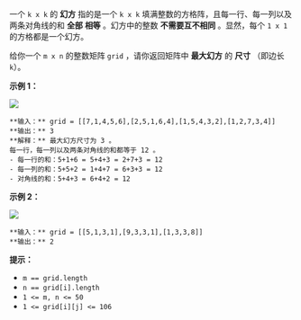 一个 `k x k` 的 **幻方** 指的是一个 `k x k` 填满整数的方格阵，且每一行、每一列以及两条对角线的和 **全部** **相等**
。幻方中的整数 **不需要互不相同** 。显然，每个 `1 x 1` 的方格都是一个幻方。

给你一个 `m x n` 的整数矩阵 `grid` ，请你返回矩阵中 **最大幻方** 的 **尺寸** （即边长 `k`）。

**示例 1：**

![](https://assets.leetcode.com/uploads/2021/05/29/magicsquare-grid.jpg)

    
    
    **输入：** grid = [[7,1,4,5,6],[2,5,1,6,4],[1,5,4,3,2],[1,2,7,3,4]]
    **输出：** 3
    **解释：** 最大幻方尺寸为 3 。
    每一行，每一列以及两条对角线的和都等于 12 。
    - 每一行的和：5+1+6 = 5+4+3 = 2+7+3 = 12
    - 每一列的和：5+5+2 = 1+4+7 = 6+3+3 = 12
    - 对角线的和：5+4+3 = 6+4+2 = 12
    

**示例 2：**

![](https://assets.leetcode.com/uploads/2021/05/29/magicsquare2-grid.jpg)

    
    
    **输入：** grid = [[5,1,3,1],[9,3,3,1],[1,3,3,8]]
    **输出：** 2
    

**提示：**

  * `m == grid.length`
  * `n == grid[i].length`
  * `1 <= m, n <= 50`
  * `1 <= grid[i][j] <= 106`


